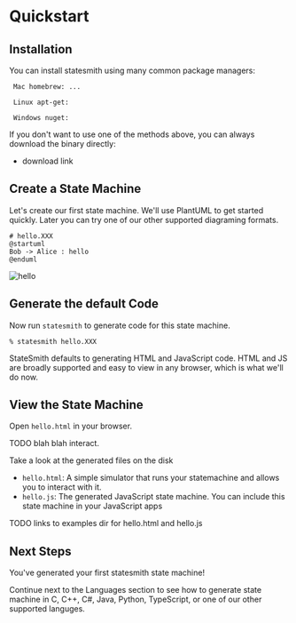 # Quickstart


## Installation

You can install statesmith using many common package managers:

```
 Mac homebrew: ...
```

```
 Linux apt-get:
```

```
 Windows nuget:
```



If you don't want to use one of the methods above, you can always download the binary directly:
* download link


## Create a State Machine

Let's create our first state machine. We'll use PlantUML to get started quickly. Later you can try one of our other supported diagraming formats.

```
# hello.XXX
@startuml
Bob -> Alice : hello
@enduml
```
![hello](https://github.com/user-attachments/assets/49111aec-2d52-4b09-88ee-cbfcf5962847)

## Generate the default Code

Now run `statesmith` to generate code for this state machine.

```
% statesmith hello.XXX
```

StateSmith defaults to generating HTML and JavaScript code. HTML and JS are broadly supported and easy to view in any browser, which is what we'll do now.

## View the State Machine

Open `hello.html` in your browser.

TODO blah blah interact.

Take a look at the generated files on the disk
* `hello.html`: A simple simulator that runs your statemachine and allows you to interact with it.
* `hello.js`: The generated JavaScript state machine. You can include this state machine in your JavaScript apps

TODO links to examples dir for hello.html and hello.js

## Next Steps

You've generated your first statesmith state machine!

Continue next to the Languages section to see how to generate state machine in C, C++, C#, Java, Python, TypeScript, or one of our other supported languges.
